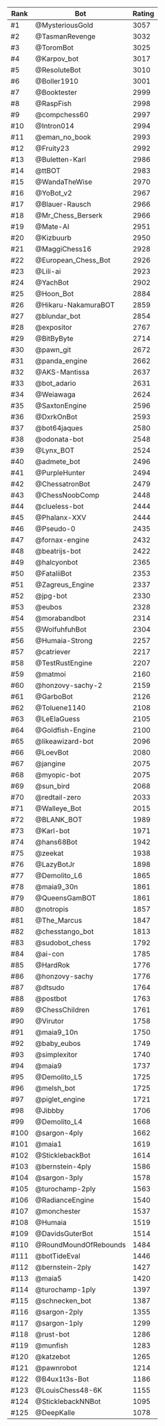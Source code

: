 Rank|Bot|Rating
---|---|---
#1|@MysteriousGold|3057
#2|@TasmanRevenge|3032
#3|@ToromBot|3025
#4|@Karpov_bot|3017
#5|@ResoluteBot|3010
#6|@Boller1910|3001
#7|@Booktester|2999
#8|@RaspFish|2998
#9|@compchess60|2997
#10|@Intron014|2994
#11|@eman_no_book|2993
#12|@Fruity23|2992
#13|@Buletten-Karl|2986
#14|@ttBOT|2983
#15|@WandaTheWise|2970
#16|@YoBot_v2|2967
#17|@Blauer-Rausch|2966
#18|@Mr_Chess_Berserk|2966
#19|@Mate-AI|2951
#20|@Kizbuurb|2950
#21|@MaggiChess16|2928
#22|@European_Chess_Bot|2926
#23|@Lili-ai|2923
#24|@YachBot|2902
#25|@Hoon_Bot|2884
#26|@Hikaru-NakamuraBOT|2859
#27|@blundar_bot|2854
#28|@expositor|2767
#29|@BitByByte|2714
#30|@pawn_git|2672
#31|@panda_engine|2662
#32|@AKS-Mantissa|2637
#33|@bot_adario|2631
#34|@Weiawaga|2624
#35|@SaxtonEngine|2596
#36|@DxrkOnBot|2593
#37|@bot64jaques|2580
#38|@odonata-bot|2548
#39|@Lynx_BOT|2524
#40|@admete_bot|2496
#41|@PurpleHunter|2494
#42|@ChessatronBot|2479
#43|@ChessNoobComp|2448
#44|@clueless-bot|2444
#45|@Phalanx-XXV|2444
#46|@Pseudo-0|2435
#47|@fornax-engine|2432
#48|@beatrijs-bot|2422
#49|@halcyonbot|2365
#50|@FataliiBot|2353
#51|@Zagreus_Engine|2337
#52|@jpg-bot|2330
#53|@eubos|2328
#54|@morabandbot|2314
#55|@WolfuhfuhBot|2304
#56|@Humaia-Strong|2257
#57|@catriever|2217
#58|@TestRustEngine|2207
#59|@matmoi|2160
#60|@honzovy-sachy-2|2159
#61|@GarboBot|2126
#62|@Toluene1140|2108
#63|@LeElaGuess|2105
#64|@Goldfish-Engine|2100
#65|@likeawizard-bot|2096
#66|@LoevBot|2080
#67|@jangine|2075
#68|@myopic-bot|2075
#69|@sun_bird|2068
#70|@redtail-zero|2033
#71|@Walleye_Bot|2015
#72|@BLANK_BOT|1989
#73|@Karl-bot|1971
#74|@hans68Bot|1942
#75|@zeekat|1938
#76|@LazyBotJr|1898
#77|@Demolito_L6|1865
#78|@maia9_30n|1861
#79|@QueensGamBOT|1861
#80|@notropis|1857
#81|@The_Marcus|1847
#82|@chesstango_bot|1813
#83|@sudobot_chess|1792
#84|@ai-con|1785
#85|@HardRok|1776
#86|@honzovy-sachy|1776
#87|@dtsudo|1764
#88|@postbot|1763
#89|@ChessChildren|1761
#90|@Virutor|1758
#91|@maia9_10n|1750
#92|@baby_eubos|1749
#93|@simplexitor|1740
#94|@maia9|1737
#95|@Demolito_L5|1725
#96|@melsh_bot|1725
#97|@piglet_engine|1721
#98|@Jibbby|1706
#99|@Demolito_L4|1668
#100|@sargon-4ply|1662
#101|@maia1|1619
#102|@SticklebackBot|1614
#103|@bernstein-4ply|1586
#104|@sargon-3ply|1578
#105|@turochamp-2ply|1563
#106|@RadianceEngine|1540
#107|@monchester|1537
#108|@Humaia|1519
#109|@DavidsGuterBot|1514
#110|@RoundMoundOfRebounds|1484
#111|@botTideEval|1446
#112|@bernstein-2ply|1427
#113|@maia5|1420
#114|@turochamp-1ply|1397
#115|@schnecken_bot|1387
#116|@sargon-2ply|1355
#117|@sargon-1ply|1299
#118|@rust-bot|1286
#119|@munfish|1283
#120|@katzebot|1265
#121|@pawnrobot|1214
#122|@B4ux1t3s-Bot|1186
#123|@LouisChess48-6K|1155
#124|@SticklebackNNBot|1095
#125|@DeepKalle|1078
